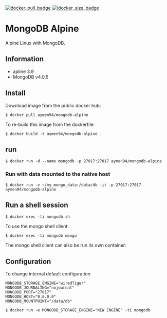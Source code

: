 [![docker_pull_badge](https://badgen.net/docker/pulls/aymen94/mongodb-alpine)](https://hub.docker.com/r/aymen94/mongodb-alpine/)
[![idocker_size_badge](https://badgen.net/docker/size/aymen94/mongodb-alpine)](https://hub.docker.com/r/aymen94/mongodb-alpine/)

# MongoDB Alpine
Alpine Linux with MongoDB.

## Information
* apline 3.9
* MongoDB v4.0.5

## Install

Download image from the public docker hub:
```
$ docker pull aymen94/mongodb-alpine
```
To re-build this image from the dockerfile:
```
$ docker build -t aymen94/mongodb-alpine .
```

## run
```
$ docker run -d --name mongodb -p 27017:27017 aymen94/mongodb-alpine
```

### Run with data mounted to the native host

```
$ docker run -v ~/my_mongo_data:/data/db -it -p 27017:27017 aymen94/mongodb-alpine
```

## Run a shell session

```
$ docker exec -ti mongodb sh
```
To use the mongo shell client:
```
$ docker exec -ti mongodb mongo
```
The mongo shell client can also be run its own container:

## Configuration 
To change internal default configuration
```
MONGODB_STORAGE_ENGINE="wiredTiger"
MONGODB_JOURNALING="nojournal"
MONGODB_PORT="27017"
MONGODB_HOST="0.0.0.0"
MONGODB_MOUNTPOINT="/data/db"
```

```
$ docker run -e MONGODB_STORAGE_ENGINE="NEW ENGINE" -ti mongodb
```




